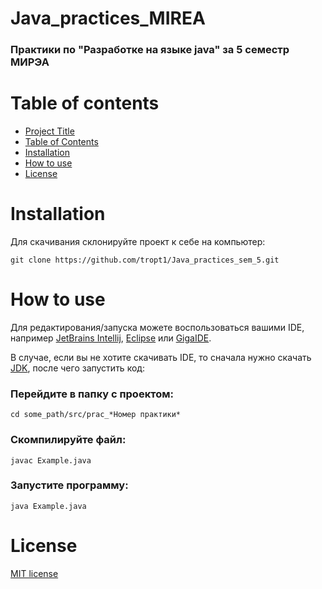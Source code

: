 
# Java_practices_MIREA
### Практики по "Разработке на языке java" за 5 семестр МИРЭА

# Table of contents

- [Project Title](#java_practices_mirea)
- [Table of Contents](#table-of-contents)
- [Installation](#installation)
- [How to use](#how-to-use)
- [License](#license)


# Installation

Для скачивания склонируйте проект к себе на компьютер:

```shell
git clone https://github.com/tropt1/Java_practices_sem_5.git
```

# How to use

Для редактирования/запуска можете воспользоваться вашими IDE, например [JetBrains Intellij](https://www.jetbrains.com/idea/), 
[Eclipse](https://www.eclipse.org/) или [GigaIDE](https://gitverse.ru/features/gigaide/).

В случае, если вы не хотите скачивать IDE, то сначала нужно скачать [JDK](https://www.oracle.com/java/technologies/downloads/), после чего запустить код:

### Перейдите в папку с проектом:

```shell
cd some_path/src/prac_*Номер практики*
```
### Скомпилируйте файл:

```shell
javac Example.java
```
### Запустите программу:

```shell
java Example.java
```

# License

[MIT license](./LICENSE)


